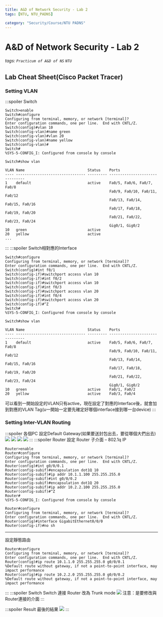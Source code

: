 ```yaml
---
title: A&D of Network Security - Lab 2
tags: [NTU, NTU_PADNS]

category: "Security/Course/NTU PADNS"
---
```


# A&D of Network Security - Lab 2
<!-- more -->
###### tags: `Practicum of A&D of NS` `NTU`

## Lab Cheat Sheet(Cisco Packet Tracer)

### Setting VLAN
:::spoiler Switch
```bash!
Switch>enable
Switch#configure 
Configuring from terminal, memory, or network [terminal]? 
Enter configuration commands, one per line.  End with CNTL/Z.
Switch(config)#vlan 10
Switch(config-vlan)#name green
Switch(config-vlan)#vlan 20
Switch(config-vlan)#name yellow
Switch(config-vlan)#
Switch#
%SYS-5-CONFIG_I: Configured from console by console

Switch#show vlan

VLAN Name                             Status    Ports
---- -------------------------------- --------- -------------------------------
1    default                          active    Fa0/5, Fa0/6, Fa0/7, Fa0/8
                                                Fa0/9, Fa0/10, Fa0/11, Fa0/12
                                                Fa0/13, Fa0/14, Fa0/15, Fa0/16
                                                Fa0/17, Fa0/18, Fa0/19, Fa0/20
                                                Fa0/21, Fa0/22, Fa0/23, Fa0/24
                                                Gig0/1, Gig0/2
10   green                            active
20   yellow                           active
...
```
:::
:::spoiler Switch相對應的Interface
```bash!
Switch#configure 
Configuring from terminal, memory, or network [terminal]? 
Enter configuration commands, one per line.  End with CNTL/Z.
Switch(config)#int f0/1
Switch(config-if)#switchport access vlan 10
Switch(config-if)#int f0/2
Switch(config-if)#switchport access vlan 10
Switch(config-if)#int f0/3
Switch(config-if)#switchport access vlan 20
Switch(config-if)#int f0/4
Switch(config-if)#switchport access vlan 20
Switch(config-if)#^Z
Switch#
%SYS-5-CONFIG_I: Configured from console by console

Switch#show vlan

VLAN Name                             Status    Ports
---- -------------------------------- --------- -------------------------------
1    default                          active    Fa0/5, Fa0/6, Fa0/7, Fa0/8
                                                Fa0/9, Fa0/10, Fa0/11, Fa0/12
                                                Fa0/13, Fa0/14, Fa0/15, Fa0/16
                                                Fa0/17, Fa0/18, Fa0/19, Fa0/20
                                                Fa0/21, Fa0/22, Fa0/23, Fa0/24
                                                Gig0/1, Gig0/2
10   green                            active    Fa0/1, Fa0/2
20   yellow                           active    Fa0/3, Fa0/4
```
可以看到一開始設定的VLAN只有active，現在設定了對應的Interface後，就會加到對應的VLAN Tag(u一開始一定要先確定好哪個interface接到哪一台device)
:::

### Setting Inter-VLAN Routing
:::spoiler 各個PC
設定Default Gateway(如果要送封包出去，要從哪個大們出去)
![](https://i.imgur.com/YbEtq7B.png)
![](https://i.imgur.com/ovAxS2P.png)
![](https://i.imgur.com/oMuwoYP.png)
![](https://i.imgur.com/a1ZiSgU.png)
:::
:::spoiler Router
設定 Router 子介面 – 802.1q IP
```bash!
Router>enable
Router#configure 
Configuring from terminal, memory, or network [terminal]? 
Enter configuration commands, one per line.  End with CNTL/Z.
Router(config)#int g0/0/0.1
Router(config-subif)#encapsulation dot1Q 10
Router(config-subif)#ip addr 10.1.1.100 255.255.255.0
Router(config-subif)#int g0/0/0.2
Router(config-subif)#encapsulation dot1Q 20
Router(config-subif)#ip addr 10.2.2.100 255.255.255.0
Router(config-subif)#^Z
Router#
%SYS-5-CONFIG_I: Configured from console by console

Router#configure 
Configuring from terminal, memory, or network [terminal]? 
Enter configuration commands, one per line.  End with CNTL/Z.
Router(config)#interface GigabitEthernet0/0/0
Router(config-if)#no sh
```

---

設定靜態路由
```bash!
Router#configure 
Configuring from terminal, memory, or network [terminal]? 
Enter configuration commands, one per line.  End with CNTL/Z.
Router(config)#ip route 10.1.1.0 255.255.255.0 g0/0/0.1
%Default route without gateway, if not a point-to-point interface, may impact performance
Router(config)#ip route 10.2.2.0 255.255.255.0 g0/0/0.2
%Default route without gateway, if not a point-to-point interface, may impact performance
```
:::
:::spoiler Switch
Switch 連接 Router 改為 Trunk mode
![](https://i.imgur.com/oIZEpjS.png)
注意：是要修改與Router連接的介面
:::

:::spoiler Result
最後的結果
![](https://i.imgur.com/dxsangH.png)
:::